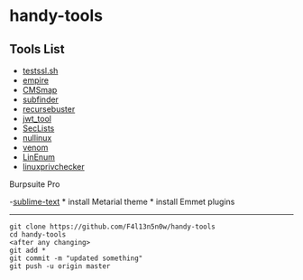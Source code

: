 # handy-tools

## Tools List

- [testssl.sh][0]
- [empire][1]
- [CMSmap][2]
- [subfinder][3]
- [recursebuster][4]
- [jwt_tool][5]
- [SecLists][6]
- [nullinux][7]
- [venom][8]
- [LinEnum][9]
- [linuxprivchecker][10]


Burpsuite Pro

-[sublime-text][sublime]
	* install Metarial theme
	* install Emmet plugins

[0]: https://testssl.sh/
[1]: https://github.com/EmpireProject/Empire
[2]: https://github.com/Dionach/CMSmap
[3]: https://github.com/subfinder/subfinder#direct-installation
[4]: https://github.com/C-Sto/recursebuster
[5]: https://github.com/ticarpi/jwt_tool
[6]: https://github.com/danielmiessler/SecLists
[7]: https://github.com/m8r0wn/nullinux
[8]: https://github.com/r00t-3xp10it/venom
[9]: https://github.com/rebootuser/LinEnum
[10]: https://github.com/sleventyeleven/linuxprivchecker

[sublime]: https://www.sublimetext.com/3

---
```
git clone https://github.com/F4l13n5n0w/handy-tools
cd handy-tools
<after any changing>
git add *
git commit -m "updated something"
git push -u origin master
```

